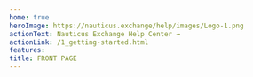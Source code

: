 ```yaml
---
home: true 
heroImage: https://nauticus.exchange/help/images/Logo-1.png
actionText: Nauticus Exchange Help Center →
actionLink: /1_getting-started.html
features:
title: FRONT PAGE
---
```


